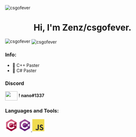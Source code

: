 <img src="https://komarev.com/ghpvc/?username=therealnano&label=Visitor count&color=ff00ff&style=flat" alt="csgofever" />
<h1 align="center">Hi, I'm Zenz/csgofever. </h1>

<p><img align="left" src="https://github-readme-stats.vercel.app/api?username=therealnano&title_color=fe428e&icon_color=f8d847&text_color=a9fef7&bg_color=141321&count_private=true&show_icons=true" alt="csgofever" /></p>

<p>&nbsp;<img align="center" src="https://github-readme-stats.vercel.app/api/top-langs/?username=therealnano&title_color=fe428e&icon_color=f8d847&text_color=a9fef7&bg_color=141321&layout=compact" alt="csgofever" /></p>
<h3 align="left">Info: </h3>

   - 🌱 C++ Paster
   - 🛑 C# Paster
<h3 align="left">Discord</h3>
<p align="left">
</p>
<p align="left">
<img align="center" src="https://cdn.jsdelivr.net/npm/simple-icons@3.0.1/icons/discord.svg" alt="" height="30" width="40" />
 <b>! nano#1337</b>
</p> 
<h3 align="left">Languages and Tools:</h3>
<p align="left"><img src="https://raw.githubusercontent.com/devicons/devicon/master/icons/cplusplus/cplusplus-original.svg" alt="cplusplus" width="40" height="40"/> </a> <a href="https://www.w3schools.com/cs/" target="_blank"> <img src="https://raw.githubusercontent.com/devicons/devicon/master/icons/csharp/csharp-original.svg" alt="csharp" width="40" height="40"/> 
</a> <a href="https://developer.mozilla.org/en-US/docs/Web/JavaScript" target="_blank"> <img src="https://raw.githubusercontent.com/devicons/devicon/master/icons/javascript/javascript-original.svg" alt="javascript" width="40" height="40"/> </a></p>

